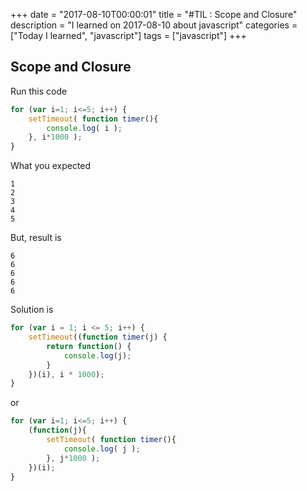 +++
date = "2017-08-10T00:00:01"
title = "#TIL : Scope and Closure"
description = "I learned on 2017-08-10 about javascript"
categories = ["Today I learned", "javascript"]
tags = ["javascript"]
+++



## Scope and Closure

Run this code

```js
for (var i=1; i<=5; i++) {
	setTimeout( function timer(){
		console.log( i );
	}, i*1000 );
}
```

What you expected

```
1
2
3
4
5
```

But, result is

```
6
6
6
6
6
```

Solution is

```js
for (var i = 1; i <= 5; i++) {
    setTimeout((function timer(j) {
        return function() {
            console.log(j);
        }
    })(i), i * 1000);
}
```

or

```js
for (var i=1; i<=5; i++) {
	(function(j){
		setTimeout( function timer(){
			console.log( j );
		}, j*1000 );
	})(i);
}
```
